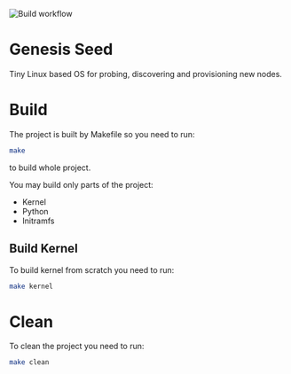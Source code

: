 ![Build workflow](https://github.com/infraguys/genesis_seed/actions/workflows/build.yml/badge.svg)

# Genesis Seed

Tiny Linux based OS for probing, discovering and provisioning new nodes.

# Build

The project is built by Makefile so you need to run:

```sh
make
```

to build whole project.

You may build only parts of the project:

- Kernel
- Python
- Initramfs

## Build Kernel

To build kernel from scratch you need to run:

```sh
make kernel
```

# Clean

To clean the project you need to run:

```sh
make clean
```